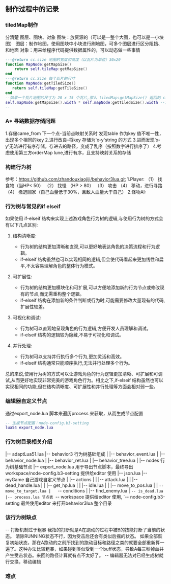 ## 制作过程中的记录

### tiledMap制作
分清楚 图层、图块、对象
图块：放资源的（可以是一整个大图，也可以是一小块图）
图层：制作地图，使用图块中小块进行刷地图，可多个图层进行区分阻挡、和地面
对象：用来给程序代码提供数据属性的，可以动态做一些事情


```lua
---@return cc.size 地图的宽度和高度（以瓦片为单位）30x20 
function MapNode:getMapSize()
    return self.tileMap:getMapSize()
end
---@return cc.Size 每个瓦片的尺寸
function MapNode:getTiledSize()
   return self.tileMap:getTileSize()
end
--如果一个瓦片地图的尺寸为 20 x 15 个瓦片,那么 tiledMap:getMapSize() 返回的 cc.Size 对象将会是:{width = 20, height = 15}
self.mapNode:getMapSize().width * self.mapNode:getTiledSize().width --才是地图总宽度
--
```

### A* 寻路数据存储问题
1.存储came_from 下一个点-当前点映射关系时 发现table 作为key 值不唯一性，出现多个相同的key
2.进行改良-将key 存储为'x-y'string 的方式
3.进而发现'x-y'无法进行有序存储，存进去的路径，变成了乱序（按照数字进行排序了） 
4.考虑使用第三方orderMap lune,进行有序，且支持映射关系的存储

### 构建行为树
参考：https://github.com/zhandouxiaojiji/behavior3lua.git
1.Player: 
（1） 找食物（当HP< 50）
（2） 找怪 （HP > 80）
（3） 攻击
（4） 移动，进行寻路
（4） 撤退回家（自己血量低于30%，且敌人血量大于自己）
2.怪物AI:

### 行为树与常见的if elseif
如果使用 if-elseif 结构来实现上述游戏角色行为树的逻辑,与使用行为树的方式会有以下几点区别:

1. 结构清晰度:
   - 行为树的结构更加清晰和直观,可以更好地表达角色的决策流程和行为逻辑。
   - if-elseif 结构虽然也可以实现相同的逻辑,但会使代码看起来更加线性和扁平,不太容易理解角色的整体行为模式。

2. 可扩展性:
   - 行为树的结构更加模块化和可扩展,可以方便地添加新的行为节点或修改现有的节点,而无需重构整个逻辑。
   - if-elseif 结构在添加新的条件判断或行为时,可能需要修改大量现有的代码,扩展性较差。

3. 可视化和调试:
   - 行为树可以直观地呈现角色的行为逻辑,方便开发人员理解和调试。
   - if-elseif 结构的逻辑较为隐藏,不易于可视化和调试。

4. 并行处理:
   - 行为树可以支持并行执行多个行为,更加灵活和高效。
   - if-elseif 结构通常只能顺序执行,无法并行处理多个行为。

总的来说,使用行为树的方式可以让游戏角色的行为逻辑更加清晰、可扩展和可调试,从而更好地实现非常完美的游戏角色行为。相比之下,if-elseif 结构虽然也可以实现相同的功能,但在结构清晰度、可扩展性和并行处理等方面会相对弱一些。

### 编辑器自定义节点
通过export_node.lua 脚本来遍历process 来获取，从而生成节点配置

```lua
-- 生成节点配置：node-config.b3-setting
lua54 export_node.lua 
```

### 行为树目录相关介绍
|-- adaptLua51.lua
|-- behavior3 行为树基础组成
|   |-- behavior_event.lua
|   |-- behavior_node.lua
|   |-- behavior_ret.lua
|   |-- behavior_tree.lua
|   |-- nodes  行为树基础节点
|-- export_node.lua  用于导出节点脚本，最终导出workspace/node-config.b3-setting 提供给editor 使用
|-- json.lua 
|-- myGame 自己游戏自定义节点
|   |-- actions
|   |   |-- attack.lua
|   |   |-- dead_handle.lua
|   |   |-- get_hp.lua
|   |   |-- idle.lua
|   |   |-- move_to_pos.lua
|   |   `-- move_to_target.lua
|   `-- conditions
|       |-- find_enemy.lua
|       `-- is_dead.lua
|-- process.lua 节点表
`-- workspace 提供给editor 使用, 
    `-- node-config.b3-setting
最终使用editor 来打开behavior3lua 整个目录


### 该行为树缺点
-- 打断机制过于粗暴
我指的打断就是A在跑动的过程中被B的技能打断了当前的状态。
清除RUNNING状态不行，因为受击后还会有类似后摇的状态。
如果全部恢复初始状态，那在A跑动的之前所找到的跑动目标和路径之类的就要全部重新算一遍了。这种办法比较粗暴，如果碰到类似受到一个buff状态，导致A每三秒掉血并产生受击状态。来回的路径计算就有点不太好了。
-- 编辑器无法对已经生成树就行交换，移动编辑

### 难点
